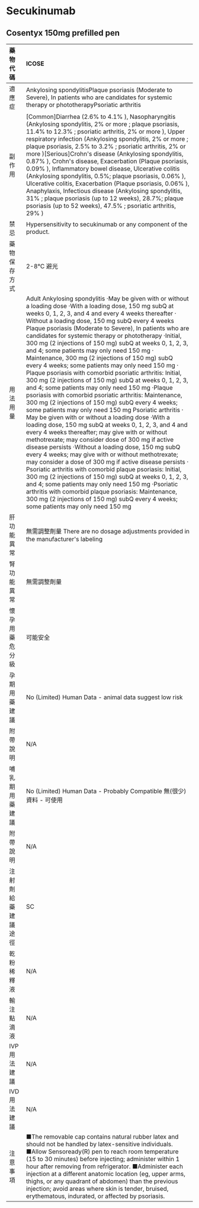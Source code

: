 # Secukinumab

## Cosentyx 150mg prefilled pen

| 藥物代碼 | ICOSE |
| :--- | :--- |
| 適應症 | Ankylosing spondylitisPlaque psoriasis \(Moderate to Severe\), In patients who are candidates for systemic therapy or phototherapyPsoriatic arthritis |
| 副作用 | \[Common\]Diarrhea \(2.6% to 4.1% \), Nasopharyngitis \(Ankylosing spondylitis, 2% or more ; plaque psoriasis, 11.4% to 12.3% ; psoriatic arthritis, 2% or more \), Upper respiratory infection \(Ankylosing spondylitis, 2% or more ; plaque psoriasis, 2.5% to 3.2% ; psoriatic arthritis, 2% or more \)\[Serious\]Crohn's disease \(Ankylosing spondylitis, 0.87% \), Crohn's disease, Exacerbation \(Plaque psoriasis, 0.09% \), Inflammatory bowel disease, Ulcerative colitis \(Ankylosing spondylitis, 0.5%; plaque psoriasis, 0.06% \), Ulcerative colitis, Exacerbation \(Plaque psoriasis, 0.06% \), Anaphylaxis, Infectious disease \(Ankylosing spondylitis, 31% ; plaque psoriasis \(up to 12 weeks\), 28.7%; plaque psoriasis \(up to 52 weeks\), 47.5% ; psoriatic arthritis, 29% \) |
| 禁忌 | Hypersensitivity to secukinumab or any component of the product. |
| 藥物保存方式 | 2-8℃ 避光 |
| 用法用量 | Adult Ankylosing spondylitis ‧May be given with or without a loading dose ‧With a loading dose, 150 mg subQ at weeks 0, 1, 2, 3, and 4 and every 4 weeks thereafter ‧Without a loading dose, 150 mg subQ every 4 weeks  Plaque psoriasis \(Moderate to Severe\), In patients who are candidates for systemic therapy or phototherapy ‧Initial, 300 mg \(2 injections of 150 mg\) subQ at weeks 0, 1, 2, 3, and 4; some patients may only need 150 mg ‧Maintenance, 300 mg \(2 injections of 150 mg\) subQ every 4 weeks; some patients may only need 150 mg ‧Plaque psoriasis with comorbid psoriatic arthritis: Initial, 300 mg \(2 injections of 150 mg\) subQ at weeks 0, 1, 2, 3, and 4; some patients may only need 150 mg ‧Plaque psoriasis with comorbid psoriatic arthritis: Maintenance, 300 mg \(2 injections of 150 mg\) subQ every 4 weeks; some patients may only need 150 mg  Psoriatic arthritis ‧May be given with or without a loading dose ‧With a loading dose, 150 mg subQ at weeks 0, 1, 2, 3, and 4 and every 4 weeks thereafter; may give with or without methotrexate; may consider dose of 300 mg if active disease persists ‧Without a loading dose, 150 mg subQ every 4 weeks; may give with or without methotrexate; may consider a dose of 300 mg if active disease persists ‧Psoriatic arthritis with comorbid plaque psoriasis: Initial, 300 mg \(2 injections of 150 mg\) subQ at weeks 0, 1, 2, 3, and 4; some patients may only need 150 mg ‧Psoriatic arthritis with comorbid plaque psoriasis: Maintenance, 300 mg \(2 injections of 150 mg\) subQ every 4 weeks; some patients may only need 150 mg |
| 肝功能異常 | 無需調整劑量  There are no dosage adjustments provided in the manufacturer's labeling |
| 腎功能異常 | 無需調整劑量 |
| 懷孕用藥危分級 | 可能安全 |
| 孕期用藥建議 | No \(Limited\) Human Data - animal data suggest low risk |
| 附帶說明 | N/A |
| 哺乳期用藥建議 | No \(Limited\) Human Data - Probably Compatible 無\(很少\)資料 - 可使用 |
| 附帶說明 | N/A |
| 注射劑給藥建議途徑 | SC |
| 乾粉稀釋液 | N/A |
| 輸注點滴液 | N/A |
| IVP 用法建議 | N/A |
| IVD 用法建議 | N/A |
| 注意事項 | ■The removable cap contains natural rubber latex and should not be handled by latex-sensitive individuals. ■Allow Sensoready\(R\) pen to reach room temperature \(15 to 30 minutes\) before injecting; administer within 1 hour after removing from refrigerator. ■Administer each injection at a different anatomic location \(eg, upper arms, thighs, or any quadrant of abdomen\) than the previous injection; avoid areas where skin is tender, bruised, erythematous, indurated, or affected by psoriasis. |

